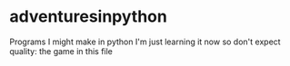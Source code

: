 # adventuresinpython
Programs I might make in python
I'm just learning it now so don't expect quality: the game in this file
